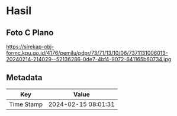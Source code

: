 # Hasil

## Foto C Plano

https://sirekap-obj-formc.kpu.go.id/4176/pemilu/pdpr/73/71/13/10/06/7371131006013-20240214-214029--52136286-0de7-4bf4-9072-641165b60734.jpg


## Metadata

| Key        | Value               |
| ---------- | ------------------- |
| Time Stamp | 2024-02-15 08:01:31 |



